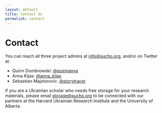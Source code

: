 ```yaml
---
layout: default
title: Contact Us
permalink: contact
---
```


# Contact

You can reach all three project admins at info@sucho.org, and/or on Twitter at:

- Quinn Dombrowski: [@quinnanya](https://twitter.com/quinnanya)
- Anna Kijas: [@anna_kijas](https://twitter.com/anna_kijas)
- Sebastian Majstorovic: [@storytracer](https://twitter.com/storytracer)

If you are a Ukrainian scholar who needs free storage for your research materials, please email storage@sucho.org to be connected with our partners at the Harvard Ukrainian Research Institute and the University of Alberta.